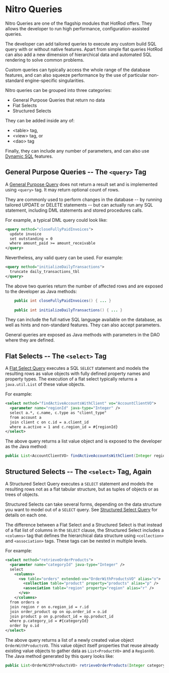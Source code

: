 # Nitro Queries


Nitro Queries are one of the flagship modules that HotRod offers. They allows the developer to run high performance, configuration-assisted queries.

The developer can add tailored queries to execute any custom build SQL query with or without native features. Apart from simple flat queries HotRod can also add a new dimension of hierarchical data and automated SQL rendering to solve common problems.

Custom queries can typically access the whole range of the database features, and can also squeeze performance by the use of particular non-standard engine-specific singularities.

Nitro queries can be grouped into three categories:

- General Purpose Queries that return no data
- Flat Selects
- Structured Selects

They can be added inside any of:

- &lt;table> tag,
- &lt;view> tag, or
- &lt;dao> tag

Finally, they can include any number of parameters, and can also use [Dynamic SQL](nitro-dynamic-sql.md) features. 

## General Purpose Queries -- The `<query>` Tag

A [General Purpose Query](nitro-general-purpose.md) does not return a result set and is implemented using `<query>` tag. It may return optional count of rows.

They are commonly used to perform changes in the database -- by running tailored UPDATE or DELETE statements -- but can actually run any SQL statement, including DML statements and stored procedures calls.

For example, a typical DML query could look like:

```xml
<query method="closeFullyPaidInvoices">
  update invoice
  set outstanding = 0
  where amount_paid >= amount_receivable
</query>
```

Nevertheless, any valid query can be used. For example:

```xml
<query method="initializeDailyTransactions">
  truncate daily_transactions_tbl
</query>
```

The above two queries return the number of affected rows and are exposed to the developer as Java methods:

```java
    public int closeFullyPaidInvoices() { ... }
    
    public int initializeDailyTransactions() { ... }
```

They can include the full native SQL language available on the database, as well as hints and non-standard features. They can also accept parameters.

General queries are exposed as Java methods with parameters in the DAO where they are defined. 

## Flat Selects -- The `<select>` Tag

A [Flat Select Query](nitro-flat-selects.md) executes a SQL `SELECT` statement and models the resulting rows as value objects with fully defined property names and property types. The execution of a flat select typically returns a `java.util.List` of these value objects.

For example:

```xml
<select method="findActiveAccountsWithClient" vo="AccountClientVO">
  <parameter name="regionId" java-type="Integer" />
  select a.*, c.name, c.type as "client_type"
  from account a
  join client c on c.id = a.client_id
  where a.active = 1 and c.region_id = #{regionId}
</select>
```

The above query returns a list value object and is exposed to the developer as the Java method:

```java
public List<AccountClientVO> findActiveAccountsWithClient(Integer regionId) { ... }
```

## Structured Selects -- The `<select>` Tag, Again

A Structured Select Query executes a `SELECT` statement and models the resulting rows not as a flat tabular structure, but as tuples of objects or as trees of objects.

Structured Selects can take several forms, depending on the data structure you want to model out of a `SELECT` query. See [Structured Select Query](nitro-structured-selects.md) for details on each one. 

The difference between a Flat Select and a Structured Select is that instead of a flat list of columns in the `SELECT` clause, the Structured Select 
includes a `<columns>` tag that defines the hierarchical data structure using `<collection>` and `<association>` tags. These tags can be nested in multiple levels.

For example:

```xml
<select method="retrieveOrderProducts">
  <parameter name="categoryId" java-type="Integer" />
  select
    <columns>
      <vo table="orders" extended-vo="OrderWithProductsVO" alias="o">
        <collection table="product" property="products" alias="p" />
        <association table="region" property="region" alias="r" />
      </vo>
    </columns>
  from orders o
  join region r on o.region_id = r.id
  join order_product op on op.order_id = o.id
  join product p on p.product_id = op.product_id
  where p.category_id = #{categoryId}
  order by o.id
</select>
```

The above query returns a list of a newly created value object `OrderWithProductsVO`. This value object itself properties that reuse already existing value objects to gather data as `List<ProductVO>` and a `RegionVO`. The Java method generated by this query looks like:

```java
public List<OrderWithProductsVO> retrieveOrderProducts(Integer categoryId) { ... }
```

